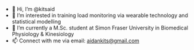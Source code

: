 - 👋 Hi, I’m @kitsaid
- 👀 I’m interested in training load monitoring via wearable technology and statistical modelling
- 📔 I’m currently a M.Sc. student at Simon Fraser University in Biomedical Physiology & Kinesiology
- 📫 Connect with me via email: aidankits@gmail.com

<!---
kitsaid/kitsaid is a ✨ special ✨ repository because its `README.md` (this file) appears on your GitHub profile.
You can click the Preview link to take a look at your changes.
--->
